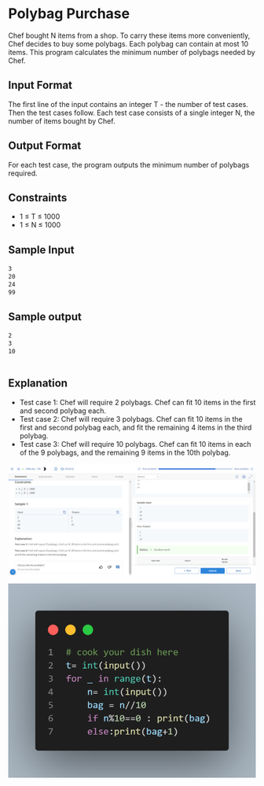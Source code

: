 # Polybag Purchase

Chef bought N items from a shop. To carry these items more conveniently, Chef decides to buy some polybags. Each polybag can contain at most 10 items. This program calculates the minimum number of polybags needed by Chef.

## Input Format

The first line of the input contains an integer T - the number of test cases. Then the test cases follow.
Each test case consists of a single integer N, the number of items bought by Chef.

## Output Format

For each test case, the program outputs the minimum number of polybags required.

## Constraints

- 1 ≤ T ≤ 1000
- 1 ≤ N ≤ 1000

## Sample Input 

```
3
20
24
99

```
## Sample output 
```
2
3
10


```

## Explanation

- Test case 1: Chef will require 2 polybags. Chef can fit 10 items in the first and second polybag each.
- Test case 2: Chef will require 3 polybags. Chef can fit 10 items in the first and second polybag each, and fit the remaining 4 items in the third polybag.
- Test case 3: Chef will require 10 polybags. Chef can fit 10 items in each of the 9 polybags, and the remaining 9 items in the 10th polybag.

![](Untitled.png)
![](code.png)
